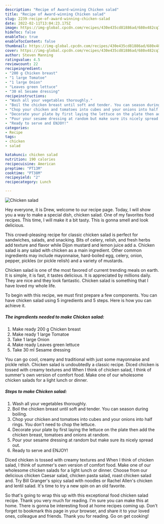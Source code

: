 ```yaml
---
description: "Recipe of Award-winning Chicken salad"
title: "Recipe of Award-winning Chicken salad"
slug: 2239-recipe-of-award-winning-chicken-salad
date: 2022-02-11T13:04:23.175Z
image: https://img-global.cpcdn.com/recipes/430e435cd81886ad/680x482cq70/chicken-salad-recipe-main-photo.jpg
hideToc: false
enableToc: true
enableTocContent: false
thumbnail: https://img-global.cpcdn.com/recipes/430e435cd81886ad/680x482cq70/chicken-salad-recipe-main-photo.jpg
cover: https://img-global.cpcdn.com/recipes/430e435cd81886ad/680x482cq70/chicken-salad-recipe-main-photo.jpg
author: Steven Manning
ratingvalue: 4.5
reviewcount: 22
recipeingredient:
- "200 g Chicken breast"
- "1 large Tomatoe"
- "1 large Onion"
- "Leaves green lettuce"
- "30 ml Sesame dressing"
recipeinstructions:
- "Wash all your vegetables thoroughly."
- "Boil the chicken breast until soft and tender. You can season during boiling."
- "Chop your chicken and tomatoes into cubes and your onions into half rings. You don&#39;t need to chop the lettuce."
- "Decorate your plate by first laying the lettuce on the plate then add the chicken breast, tomatoes and onions at random."
- "Pour your sesame dressing at random but make sure its nicely spread out."
- "Ready to serve and ENJOY!"
categories:
- Recipe
tags:
- chicken
- salad

katakunci: chicken salad 
nutrition: 190 calories
recipecuisine: American
preptime: "PT13M"
cooktime: "PT38M"
recipeyield: "2"
recipecategory: Lunch

---
```



![Chicken salad](https://img-global.cpcdn.com/recipes/430e435cd81886ad/680x482cq70/chicken-salad-recipe-main-photo.jpg)

Hey everyone, it is Drew, welcome to our recipe page. Today, I will show you a way to make a special dish, chicken salad. One of my favorites food recipes. This time, I will make it a bit tasty. This is gonna smell and look delicious.

This crowd-pleasing recipe for classic chicken salad is perfect for sandwiches, salads, and snacking. Bits of celery, relish, and fresh herbs add texture and flavor while Dijon mustard and lemon juice add a. Chicken salad is any salad with chicken as a main ingredient. Other common ingredients may include mayonnaise, hard-boiled egg, celery, onion, pepper, pickles (or pickle relish) and a variety of mustards.

Chicken salad is one of the most favored of current trending meals on earth. It is simple, it is fast, it tastes delicious. It is appreciated by millions daily. They are nice and they look fantastic. Chicken salad is something that I have loved my whole life.


To begin with this recipe, we must first prepare a few components. You can have chicken salad using 5 ingredients and 5 steps. Here is how you can achieve it.

<!--inarticleads1-->

##### The ingredients needed to make Chicken salad:

1. Make ready 200 g Chicken breast
1. Make ready 1 large Tomatoe
1. Take 1 large Onion
1. Make ready Leaves green lettuce
1. Take 30 ml Sesame dressing


You can go cool, creamy and traditional with just some mayonnaise and pickle relish. Chicken salad is undoubtedly a classic recipe. Diced chicken is tossed with creamy textures and When I think of chicken salad, I think of summer&#39;s own version of comfort food. Make one of our wholesome chicken salads for a light lunch or dinner. 

<!--inarticleads2-->

##### Steps to make Chicken salad:

1. Wash all your vegetables thoroughly.
1. Boil the chicken breast until soft and tender. You can season during boiling.
1. Chop your chicken and tomatoes into cubes and your onions into half rings. You don&#39;t need to chop the lettuce.
1. Decorate your plate by first laying the lettuce on the plate then add the chicken breast, tomatoes and onions at random.
1. Pour your sesame dressing at random but make sure its nicely spread out.
1. Ready to serve and ENJOY!

Diced chicken is tossed with creamy textures and When I think of chicken salad, I think of summer&#39;s own version of comfort food. Make one of our wholesome chicken salads for a light lunch or dinner. Choose from our delicious chicken Caesar salad, chicken pasta salad, roast chicken salad and. Try Bill Granger&#39;s spicy salad with noodles or Rachel Allen&#39;s chicken and lentil salad. It&#39;s time to try a new spin on an old favorite. 

So that's going to wrap this up with this exceptional food chicken salad recipe. Thank you very much for reading. I'm sure you can make this at home. There is gonna be interesting food at home recipes coming up. Don't forget to bookmark this page in your browser, and share it to your loved ones, colleague and friends. Thank you for reading. Go on get cooking!
